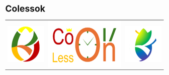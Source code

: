 # Colessok

<table>
  <tr>
    <td><img src="logo.png" style="height: auto; max-height: 150px;" /></td>
    <td><img src="banner2.png" style="height: 150px;" /></td>
    <td><img src="logo2.png" style="height: auto; max-height: 150px;" /></td>
  </tr>
</table>
